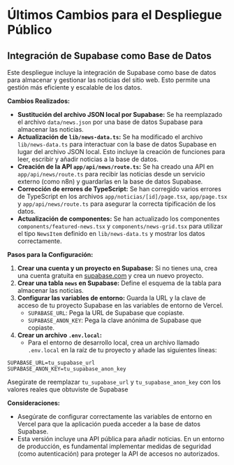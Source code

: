 # Últimos Cambios para el Despliegue Público

## Integración de Supabase como Base de Datos

Este despliegue incluye la integración de Supabase como base de datos para almacenar y gestionar las noticias del sitio web. Esto permite una gestión más eficiente y escalable de los datos.

**Cambios Realizados:**

*   **Sustitución del archivo JSON local por Supabase:** Se ha reemplazado el archivo `data/news.json` por una base de datos Supabase para almacenar las noticias.
*   **Actualización de `lib/news-data.ts`:** Se ha modificado el archivo `lib/news-data.ts` para interactuar con la base de datos Supabase en lugar del archivo JSON local. Esto incluye la creación de funciones para leer, escribir y añadir noticias a la base de datos.
*   **Creación de la API `app/api/news/route.ts`:** Se ha creado una API en `app/api/news/route.ts` para recibir las noticias desde un servicio externo (como n8n) y guardarlas en la base de datos Supabase.
*   **Corrección de errores de TypeScript:** Se han corregido varios errores de TypeScript en los archivos `app/noticias/[id]/page.tsx`, `app/page.tsx` y `app/api/news/route.ts` para asegurar la correcta tipificación de los datos.
*   **Actualización de componentes:** Se han actualizado los componentes `components/featured-news.tsx` y `components/news-grid.tsx` para utilizar el tipo `NewsItem` definido en `lib/news-data.ts` y mostrar los datos correctamente.

**Pasos para la Configuración:**

1.  **Crear una cuenta y un proyecto en Supabase:** Si no tienes una, crea una cuenta gratuita en [supabase.com](https://supabase.com) y crea un nuevo proyecto.
2.  **Crear una tabla `news` en Supabase:** Define el esquema de la tabla para almacenar las noticias.
3.  **Configurar las variables de entorno:** Guarda la URL y la clave de acceso de tu proyecto Supabase en las variables de entorno de Vercel.
    *   `SUPABASE_URL`: Pega la URL de Supabase que copiaste.
    *   `SUPABASE_ANON_KEY`: Pega la clave anónima de Supabase que copiaste.
4.  **Crear un archivo `.env.local`:**
    - Para el entorno de desarrollo local, crea un archivo llamado `.env.local` en la raíz de tu proyecto y añade las siguientes líneas:

   ```plaintext
   SUPABASE_URL=tu_supabase_url
   SUPABASE_ANON_KEY=tu_supabase_anon_key
   ```

   Asegúrate de reemplazar `tu_supabase_url` y `tu_supabase_anon_key` con los valores reales que obtuviste de Supabase

**Consideraciones:**

*   Asegúrate de configurar correctamente las variables de entorno en Vercel para que la aplicación pueda acceder a la base de datos Supabase.
*   Esta versión incluye una API pública para añadir noticias. En un entorno de producción, es fundamental implementar medidas de seguridad (como autenticación) para proteger la API de accesos no autorizados.